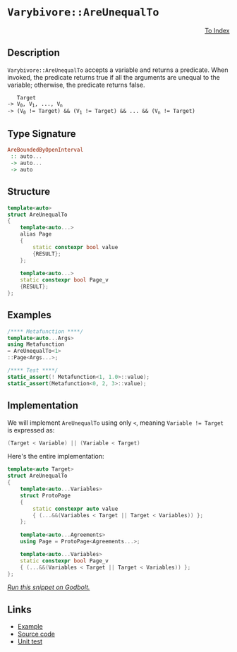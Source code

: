 <!-- Copyright 2024 Feng Mofan
SPDX-License-Identifier: Apache-2.0 -->

# `Varybivore::AreUnequalTo`

<p style='text-align: right;'><a href="../../../facilities/metafunctions.md#varybivore-are-unequal-to">To Index</a></p>

## Description

`Varybivore::AreUnequalTo` accepts a variable and returns a predicate.
When invoked, the predicate returns true if all the arguments are unequal to the variable;
otherwise, the predicate returns false.

<pre><code>   Target
-> V<sub>0</sub>, V<sub>1</sub>, ..., V<sub>n</sub>
-> (V<sub>0</sub> != Target) && (V<sub>1</sub> != Target) && ... && (V<sub>n</sub> != Target)</code></pre>

## Type Signature

```Haskell
AreBoundedByOpenInterval
 :: auto...
 -> auto...
 -> auto
```

## Structure

```C++
template<auto>
struct AreUnequalTo
{
    template<auto...>
    alias Page
    {
        static constexpr bool value
        {RESULT};
    };
    
    template<auto...>
    static constexpr bool Page_v
    {RESULT};
};
```

## Examples

```C++
/**** Metafunction ****/
template<auto...Args>
using Metafunction
= AreUnequalTo<1>
::Page<Args...>;

/**** Test ****/
static_assert(! Metafunction<1, 1.0>::value);
static_assert(Metafunction<0, 2, 3>::value);
```

## Implementation

We will implement `AreUnequalTo` using only `<`, meaning <code>Variable != Target</code> is expressed as:

```C++
(Target < Variable) || (Variable < Target)
```

Here's the entire implementation:

```C++
template<auto Target>
struct AreUnequalTo
{
    template<auto...Variables>
    struct ProtoPage
    {
        static constexpr auto value
        { (...&&(Variables < Target || Target < Variables)) };
    };
    
    template<auto...Agreements>
    using Page = ProtoPage<Agreements...>;

    template<auto...Variables>
    static constexpr bool Page_v 
    { (...&&(Variables < Target || Target < Variables)) };
};
```

[*Run this snippet on Godbolt.*](https://godbolt.org/#z:OYLghAFBqd5QCxAYwPYBMCmBRdBLAF1QCcAaPECAMzwBtMA7AQwFtMQByARg9KtQYEAysib0QXACx8BBAKoBnTAAUAHpwAMvAFYTStJg1DIApACYAQuYukl9ZATwDKjdAGFUtAK4sGISQCspK4AMngMmAByPgBGmMQgAMxBAA6oCoRODB7evv6p6ZkCYRHRLHEJybaY9o4CQgRMxAQ5Pn6B1bVZDU0EJVGx8UlBCo3NrXkdo739ZRXDAJS2qF7EyOwcAPQAVLt7%2BweHe5smGgCCO3sA1ACSLCn0bIJMdQxX%2Byfnl0c/R59npzOBEw9wMwJMiTcTC8RCuABUmsBMAQIdhAaNiF4HFczsRMHIIgBHLxiOGoQEmADsVnOVzpV2BoJemAhUJhqAAdFyAGpNPBMGL0BSowH0q4YrEEK7KYioIjKJhI0X0qk0s5isXTRzIK5oBijTCqFLEK7Q2EANzEXhZtI1dNVVwgXI55gAbG6ILziPzBZgFFdWfDEciA5S3FS3EHiEipYGvT6hQsFqGACIQtViqlpxIZlW2umMh7M1lmzlcs7APEgxgEYWJNH5q5eDJGaWKzABxIp6Wy%2BXt1kVqtPWvOkU5imNwtglmQ0vO%2BMCoUixtavA6vUGo0mmKoTxtpEAfXNAcbDqdXLdHoXvv9gYR0ZDEYjUZjncj18Tyaz6YplOzasBb5fgOf4gKubBVFYB4Ow%2BQDgL%2BCcLn2K4AFlkSYKgvAYBwsneY5ASnYtZ3ZZ1cWAOsGzOZtwmAVD0Mw7DXgpLscTxAlMGJUlyUhLhlzOEAQAVJVITIhRR3rH9zjg644T9KVYPOVdkAPJgFCUZoIDAMA6MaBicIEVkuFIK4uA5DRUQEy1vEwBZJLOJSVLU%2BICAgNDdKw/SGFZDRjLMYzEgskArOtWycw4JZaE4AJeD8DgtFIVBOHDSxrHFFY1g7cxEh4UgCE0cKlgAaxAAJJDMgAOMwzAATmqrgAg0cryq4SlKWkSKOEkXgWAkDQfNi%2BLEo4XgFBAHy8ri8LSDgWAYEQEAVgIFIYXISg0HuOh4kiVgNlUcrXQAWldSQrmAZAdSkDkzF4TB8CIb10D0fhBBEMR2CkGRBEUFR1Em0hdCMgB3YgmBSTgeAiqKYvyhLOAAeRhZapVQKgrj2w7jtO86TLKsxHQ8Db6BNLKuAWXgJq0JYICQdaUk2sgKAgWn6ZAYApD8mhaGBYhRogGIYZicImgAT3B3hBeYYhhbhmJtEwBwxdIdbhzhhhaFFv6sBiLxgChWhaFG7heCwFhDGAcRNbwPEcPNP0YcNeWYQ2HLwmBDr4toPAYhBqWPCwGGCG9HqjdIW3iB3JQUxBM3PaMfKlioAxyO5PBMEBuGUkYRXnuEURxA%2BnPvrUGGAf0M2UGsax9C90bICWVAUleQ2DtGdAIRTUwUssMxBrDh67brzp5deFwGHcTw2j0UJwgGcohiMtIMleCY/AXwpXlmQYEiMuxh%2B6MYWgnvId5qPf6gPze5%2B32wD5XvRpmaS/5lJ5ZVnWCRIY4aLSAG3ghrR/aR0TpnQurjR0uBCAkADGYbKZNcrxyWAgTATAsAJAgEVfwiQOTVUSG1DQkgzCSFdH1AIrpqr6E4F1UgPVsocldFwV05VqrNVdKVeqODXQ/xhkNEaY14GTSpnNamC1EYrUZszIm202CcCaCwc0lIDpMF1AYVsXBqoclMvFW6kCHpPVkK9fO0hC5KGLn9XQflgagzFp/b%2Bv9YYcARktGEVwUYAIxidZAKjaJqI0WZfGqBCbxGgYkMwcCKZTWERI%2BIq0mYBLpkTFAXi1FcB8pzbmvN%2BZ/QliLRW2SpYyzlgrEOysayq3VjDLWOs9YG0VibGOGx4r4Gto4W2hstGqEdsCRWrsagw09t7EWfsGnkyDorMOEdMBR1NkYWOoABF8CTgoFOacM5ZxDjnAx70jGyCLr9eK5iy5x07lYSw1cYi13QQlRuWRm6t3bsc6wPc/59zwFgC5Sxd6eVHuPXIq9ghjyfvPUgi8ijZCPn8kFG8Z5zCBZ814PRxjgvvqfTyCK%2BjQq3vfW%2BSKd4XwxVfD%2Br8MqEo6rY7hnA3FAOUWbEy6jNHgLulAkmYSEGkCQSgoYlyOpUJoeo/BlIAjVVaokAhRDJBGTsTw2wfDwmCPgMIxaSMYlROIFIjYsjMYsAUOaHU5ofHTlGDdRluijIbLzlsz68gTF7J0EkUgliwZGxsdDP6Q1HFIxcajVQmrtW6v1cyUY/jAnExgYkFl8zIlxPpsqqNCSdUpBSEeNRB4DUEAPN6oxdB0mUEyfFPJGscr5oKcPRWJTBBlI1o0zA2tdZiBqSHOpMzhmkCaXvVp9sOnICdt0wQvS/r9J9sLIZAdRkh3GekSZ0cZk0XjgsxUSzU7p0zrFHKZq3oSG2V9a1Jc7VeIrl3Gw/T3lXKbpwTYrd90nIsE8hKLy3nwA%2BSikeEBXB3yMtPUomK15LyyG%2B4F68siAuvnC/evQ/0gfPjMfFz8b5gZxbBx%2B0H54fPSu/F%2BpKXWDQpRmq4WqdVXD1eo1NDKdHBNJuTVl7LUGUE/jykANUOSJGSA1cVfUmOUkYVw11nBeHjVZcVQI2CWqUj6uVSQdUuCVTMJwjqiRMN/x4/wymn9rpcaw8NJTBVQ7xAyM4SQQA%3D)

## Links

- [Example](../../../code/facilities/metafunctions/varybivore/are_unequal_to/implementation.hpp)
- [Source code](../../../../conceptrodon/varybivore/are_unequal_to.hpp)
- [Unit test](../../../../tests/unit/metafunctions/varybivore/are_unequal_to.test.hpp)
